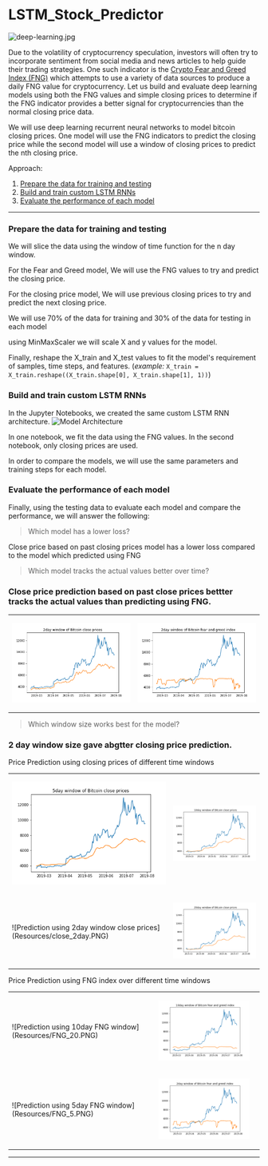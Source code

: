 # LSTM_Stock_Predictor

![deep-learning.jpg](Resources/deep-learning.jpg)

Due to the volatility of cryptocurrency speculation, investors will often try to incorporate sentiment from social media and news articles to help guide their trading strategies. One such indicator is the [Crypto Fear and Greed Index (FNG)](https://alternative.me/crypto/fear-and-greed-index/) which attempts to use a variety of data sources to produce a daily FNG value for cryptocurrency. Let us build and evaluate deep learning models using both the FNG values and simple closing prices to determine if the FNG indicator provides a better signal for cryptocurrencies than the normal closing price data.

We will use deep learning recurrent neural networks to model bitcoin closing prices. One model will use the FNG indicators to predict the closing price while the second model will use a window of closing prices to predict the nth closing price.

Approach:
1. [Prepare the data for training and testing](#prepare-the-data-for-training-and-testing)
2. [Build and train custom LSTM RNNs](#build-and-train-custom-lstm-rnns)
3. [Evaluate the performance of each model](#evaluate-the-performance-of-each-model)

- - -
### Prepare the data for training and testing

We will slice the data using the window of time function for the n day window.

For the Fear and Greed model, We will use the FNG values to try and predict the closing price. 

For the closing price model, We will use previous closing prices to try and predict the next closing price.

We will use  70% of the data for training and 30% of the data for testing in each model

using MinMaxScaler we will scale X and y values for the model.

Finally, reshape the X_train and X_test values to fit the model's requirement of samples, time steps, and features. (*example:* `X_train = X_train.reshape((X_train.shape[0], X_train.shape[1], 1))`)

### Build and train custom LSTM RNNs

In the Jupyter Notebooks, we created the same custom LSTM RNN architecture. 
![Model Architecture](Resources/model.PNG)

In one notebook, we fit the data using the FNG values. In the second notebook, only closing prices are used.

In order to compare the models, we will use the same parameters and training steps for each model. 

### Evaluate the performance of each model

Finally, using the testing data to evaluate each model and compare the performance, we will answer the following:

> Which model has a lower loss?

Close price based on past closing prices model has a lower loss compared to the model which predicted using FNG
>
> Which model tracks the actual values better over time?
>
### Close price prediction based on past close prices bettter tracks the actual values than predicting using FNG.

<table> <tr><td>

![Prediction using 2day window close prices](Resources/close_2day.PNG) </td><td>


![Prediction using 2day FNG window](Resources/FNG_2.PNG) </td></tr> </table>

</td></tr></table>

> Which window size works best for the model?
### 2 day window size gave abgtter closing price prediction. <br>

Price Prediction using closing prices of different time windows

<table> <tr><td>

![Prediction using 5day window close prices](Resources/close_5day.PNG) </td><td>

![Prediction using 10day window close prices](Resources/close_10day.PNG)</td></tr>
 
<tr><td>
![Prediction using 2day window close prices](Resources/close_2day.PNG) </td><td>

![Prediction using 20day window close prices](Resources/close_20day.PNG)</td></tr> </table>


Price Prediction using FNG index over different time windows 
<table> <tr><td>
![Prediction using 10day FNG window](Resources/FNG_20.PNG) </td><td>

![Prediction using 20day FNG window](Resources/FNG_10day.PNG) </td><td></tr>

<tr><td>
![Prediction using 5day FNG window](Resources/FNG_5.PNG)</td><td>

![Prediction using 2day FNG window](Resources/FNG_2.PNG) </td></tr> </table>
- - -

